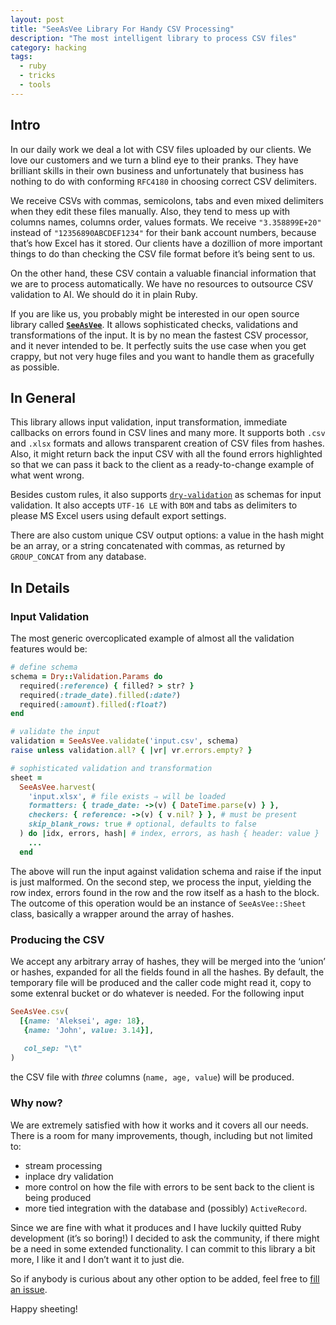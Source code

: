 ```yaml
---
layout: post
title: "SeeAsVee Library For Handy CSV Processing"
description: "The most intelligent library to process CSV files"
category: hacking
tags:
  - ruby
  - tricks
  - tools
---
```


## Intro

In our daily work we deal a lot with CSV files uploaded by our clients. We love our customers and we turn a blind eye to their pranks. They have brilliant skills in their own business and unfortunately that business has nothing to do with conforming `RFC4180` in choosing correct CSV delimiters.

We receive CSVs with commas, semicolons, tabs and even mixed delimiters when they edit these files manually. Also, they tend to mess up with columns names, columns order, values formats. We receive `"3.358899E+20"` instead of `"12356890ABCDEF1234"` for their bank account numbers, because that’s how Excel has it stored. Our clients have a dozillion of more important things to do than checking the CSV file format before it’s being sent to us.

On the other hand, these CSV contain a valuable financial information that we are to process automatically. We have no resources to outsource CSV validation to AI. We should do it in plain Ruby.

If you are like us, you probably might be interested in our open source library called [**`SeeAsVee`**](https://github.com/am-kantox/see_as_vee). It allows sophisticated checks, validations and transformations of the input. It is by no mean the fastest CSV processor, and it never intended to be. It perfectly suits the use case when you get crappy, but not very huge files and you want to handle them as gracefully as possible.

## In General

This library allows input validation, input transformation, immediate callbacks on errors found in CSV lines and many more. It supports both `.csv` and `.xlsx` formats and allows transparent creation of CSV files from hashes. Also, it might return back the input CSV with all the found errors highlighted so that we can pass it back to the client as a ready-to-change example of what went wrong.

Besides custom rules, it also supports [`dry-validation`](https://dry-rb.org/gems/dry-validation/) as schemas for input validation. It also accepts `UTF-16 LE` with `BOM` and tabs as delimiters to please MS Excel users using default export settings.

There are also custom unique CSV output options: a value in the hash might be an array, or a string concatenated with commas, as returned by `GROUP_CONCAT` from any database.

## In Details

### Input Validation

The most generic overcoplicated example of almost all the validation features would be:

```ruby
# define schema
schema = Dry::Validation.Params do
  required(:reference) { filled? > str? }
  required(:trade_date).filled(:date?)
  required(:amount).filled(:float?)
end

# validate the input
validation = SeeAsVee.validate('input.csv', schema)
raise unless validation.all? { |vr| vr.errors.empty? }

# sophisticated validation and transformation
sheet =
  SeeAsVee.harvest(
    'input.xlsx', # file exists ⇒ will be loaded
    formatters: { trade_date: ->(v) { DateTime.parse(v) } },
    checkers: { reference: ->(v) { v.nil? } }, # must be present
    skip_blank_rows: true # optional, defaults to false
  ) do |idx, errors, hash| # index, errors, as hash { header: value }
    ...
  end
```

The above will run the input against validation schema and raise if the input is just malformed. On the second step, we process the input, yielding the row index, errors found in the row and the row itself as a hash to the block. The outcome of this operation would be an instance of `SeeAsVee::Sheet` class, basically a wrapper around the array of hashes.

### Producing the CSV

We accept any arbitrary array of hashes, they will be merged into the ‘union’ or hashes, expanded for all the fields found in all the hashes. By default, the temporary file will be produced and the caller code might read it, copy to some extenral bucket or do whatever is needed. For the following input

```ruby
SeeAsVee.csv(
  [{name: 'Aleksei', age: 18},
   {name: 'John', value: 3.14}],
   
   col_sep: "\t"
)
```

the CSV file with _three_ columns (`name, age, value`) will be produced.

### Why now?

We are extremely satisfied with how it works and it covers all our needs. There is a room for many improvements, though, including but not limited to:

- stream processing
- inplace dry validation
- more control on how the file with errors to be sent back to the client is being produced
- more tied integration with the database and (possibly) `ActiveRecord`.

Since we are fine with what it produces and I have luckily quitted Ruby development (it’s so boring!) I decided to ask the community, if there might be a need in some extended functionality. I can commit to this library a bit more, I like it and I don’t want it to just die.

So if anybody is curious about any other option to be added, feel free to [fill an issue](https://github.com/am-kantox/see_as_vee/issues).

Happy sheeting!